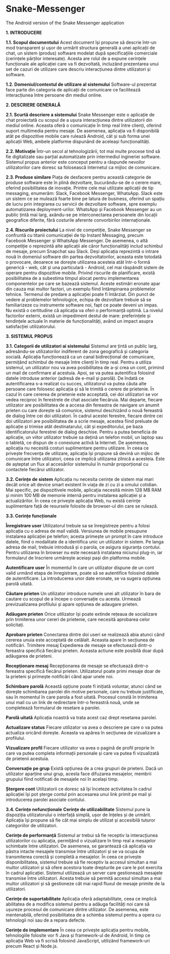 # Snake-Messenger
The Android version of the Snake Messenger application

**1. INTRODUCERE**

**1.1. Scopul documentului**
Acest document își propune să descrie într-un mod transparent și ușor de urmărit structura generală a unei aplicații de chat, un sistem (produs) software modelat după specificațiile comerciale (cerințele părților interesate).
Acesta are rolul de a expune cerințele funcționale ale aplicației care va fi dezvoltată, incluzând prezentarea unui set de cazuri de utilizare care descriu interacțiunea dintre utilizatori și software.


**1.2. Domeniul/contextul de utilizare al sistemului**
Software-ul prezentat face parte din categoria de aplicații de comunicare ce facilitează interacțiunea între persoane din mediul online.



**2. DESCRIERE GENERALĂ**

**2.1. Scurtă descriere a sistemului**
Snake Messenger este o aplicație de chat proiectată cu scopul de a ușura interacțiunea dintre utilizatorii din mediul online. Aceasta oferă o comunicație în timp real între clienți, oferind suport multimedia pentru mesaje. De asemenea, aplicația va fi disponibilă atât pe dispozitive mobile care rulează Android, cât și sub forma unei aplicații Web, ambele platforme dispunând de aceleași funcționalități.


**2.2. Motivație**
	Într-un secol al tehnologizării, tot mai multe procese tind să fie digitalizate sau parțial automatizate prin intermediul ingineriei software.
	Sistemul propus anterior este conceput pentru a răspunde nevoilor utilizatorilor care doresc sa folosească Internetul ca mijloc de comunicare.


**2.3. Produse similare**
	Piața de desfacere pentru această categorie de produse software este în plină dezvoltare, bucurându-se de o cerere mare, oferind posibilitatea de inovație. Printre cele mai utilizate aplicații de tip messaging, enumerăm: Slack, Facebook Messenger, WhatsApp.
	Slack este un sistem ce se mulează foarte bine pe latura de business, oferind un spațiu de lucru prin integrarea cu servicii de dezvoltare software, spre exemplu automatizarea deployment-urilor.
	WhatsApp și Facebook Messenger au un public țintă mai larg, axându-se pe
interconectarea persoanele din locații geografice diferite, fără costurile aferente convorbirilor internaționale.


**2.4. Riscurile proiectului**
	La nivel de competiție, Snake Messenger se confruntă cu titanii comunicației de tip Instant Messaging, precum Facebook Messenger și WhatsApp Messenger. De asemenea, o altă competiție o reprezintă alte aplicații ale căror funcționalități includ schimbul de mesaje, precum Snapchat sau Slack.
	Deși aplicația reprezintă o intrare nouă în domeniul software din partea dezvoltatorilor, aceasta este totodată o provocare, deoarece se dorește utilizarea acesteia atât într-o formă generică - web, cât și una particulară - Android, cel mai răspândit sistem de operare pentru dispozitive mobile.
	Privind riscurile de planificare, există posibilitatea de a subestima timpul alocat pentru implementarea componentelor pe care se bazează sistemul. Aceste
estimări eronate apar din cauza mai multor factori, un exemplu fiind întâmpinarea problemelor tehnice. Termenul de predare a aplicației poate fi întârziat.
	Din punct de vedere al problemelor tehnologice, echipa de dezvoltare trebuie să se familiarizeze cu instrumente software noi, fapt ce poate deveni un impas.
Nu există o certitudine că aplicația va oferi o performanță optimă.
	La nivelul factorilor externi, există un impediment destul de mare: preferințele și tendințele actuale în materie de funcționalități, având un impact asupra satisfacției utilizatorului.



**3. SISTEMUL PROPUS**

**3.1. Categorii de utilizatori ai sistemului**
	Sistemul are țintă un public larg, adresându-se utilizatorilor indiferent de zona geografică și categoria socială. 
	Aplicația funcționează ca un canal bidirecțional de comunicare, permițând schimbul de mesaje între clienți în timp real. Pentru a utiliza sistemul, un utilizator nou va avea posibilitatea de a-și crea un cont, primind un mail de confirmare al acestuia. Apoi, se va putea autentifica folosind datele introduse anterior (adresă de e-mail și parolă). De îndată ce autentificarea s-a realizat cu succes, utilizatorul va putea căuta alte persoane care folosesc aplicația și să le trimită o cerere de prietenie. În cazul în care cererea de prietenie este acceptată, cei doi utilizatori se vor vedea reciproc în ferestrele de chat asociate fiecăruia. Mai departe, fiecare utilizator are posibilitatea de a accesa din fereastra de navigare un anumit prieten cu care dorește să comunice, sistemul deschizând o nouă fereastră de dialog între cei doi utilizatori. În cadrul acestei ferestre, fiecare dintre cei doi utilizatori are posibilitatea de a scrie mesaje, acestea fiind preluate de aplicație și trimise atât destinatarului, cât și expeditorului, pe baza identificatorului ferestrei de dialog deschise.
Pentru a putea beneficia de aplicație, un viitor utilizator trebuie sa dețină un telefon mobil, un laptop sau o tabletă, ce dispun de o conexiune activă la Internet. De asemenea, aplicația nu necesită costuri suplimentare pentru utilizare. În ceea ce privește frecvența de utilizare, aplicația își propune să devină un mijloc de comunicare între utilizatori, ceea ce implică utilizarea zilnică a acesteia. Este de așteptat un flux al accesărilor sistemului în număr proporțional cu contactele fiecărui utilizator.


**3.2. Cerințe de sistem**
	Aplicația nu necesita cerințe de sistem mai mari decât orice alt device smart existent în viața de zi cu zi a omului cotidian. Mai specific, pe dispozitivele mobile, aplicația necesită minim 128 MB RAM și minim 100 MB de memorie internă pentru instalarea aplicației și a actualizărilor. În ceea ce privește aplicația Web, nu există cerințe suplimentare față de resursele folosite de browser-ul din care se rulează.


**3.3. Cerințe funcționale**

**Înregistrare user**
	Utilizatorul trebuie sa se înregistreze pentru a folosi aplicația cu o adresa de mail validă. Versiunea de mobile presupune instalarea aplicației pe telefon; acesta primește un prompt în care introduce datele, fiind o modalitate de a identifica unic un utilizator in sistem. Pe langa adresa de mail, trebuie introdusă și o parola, ce asigura siguranța contului. Pentru utilizarea în browser nu este necesară instalarea niciunui plug-in, iar formularul de înscriere urmărește aceiași pași din platforma mobile.

**Autentificare user**
	În momentul în care un utilizator dispune de un cont valid urmând etapa de înregistrare, poate să se autentifice folosind datele de autentificare. La introducerea unor date eronate, se va sugera opțiunea parolă uitată.

**Căutare prieten**
Un utilizator introduce numele unei alt utilizator în bara de cautare cu scopul
de a începe o conversație cu acesta. Urmează previzualizarea profilului și apare opțiunea de adaugare prieten.

**Adăugare prieten**
Orice utilizator își poate extinde rețeaua de socializare prin trimiterea unor cereri de prietenie, care necesită aprobarea celor solicitați.

**Aprobare prieten**
Conectarea dintre doi useri se realizează abia atunci când cererea unuia este acceptată de celălalt. Aceasta apare în secțiunea de notificări.
Trimitere mesaj
Expedierea de mesaje se efectuează dintr-o fereastra specifică fiecărui
prieten. Aceasta actiune este posibilă doar după adăugarea de prieteni.

**Recepționare mesaj**
Recepționarea de mesaje se efectuează dintr-o fereastra specifică fiecărui
prieten. Utilizatorul poate primi mesaje doar de la prieteni și primește notificări când apar unele noi.

**Schimbare parolă**
Această opțiune poate fi inițiată voluntar, atunci când se dorește schimbarea parolei din motive personale, care nu trebuie justificate, sau în momentul în care parola a fost uitată. Procesul constă în trimiterea unui mail cu un link de redirectare într-o fereastră nouă, unde se completează formularul de resetare a parolei.

**Parolă uitată**
	Aplicația noastră va trata acest caz drept resetarea parolei.

 **Actualizare status**
Fiecare utilizator va avea o descriere pe care o va putea actualiza oricând dorește. Aceasta va apărea în secțiunea de vizualizare a profilului.

 **Vizualizare profil**
Fiecare utilizator va avea o pagină de profil proprie în care va putea completa informații personale și care va putea fi vizualizată de prietenii acestuia.

**Conversație pe grup**
Există opțiunea de a crea grupuri de prieteni. Dacă un utilizator aparține unui 
grup, acesta face difuzarea mesajelor, membrii grupului fiind notificati de mesajele noi în același timp.

**Ștergere cont**
Utilizatorii ce doresc să își înceteze activitatea în cadrul aplicației își pot șterge contul prin accesarea unui link primit pe mail și introducerea parolei asociate contului.



**3.4. Cerințe nefuncționale**
**Cerințe de utilizabilitate**
	Sistemul pune la dispoziția utilizatorului o interfață simplă, ușor de înțeles și de urmărit. Aplicația își propune să fie cât mai simplu de utilizat și accesibilă tuturor categoriilor de utilizatori.

**Cerințe de performanță**
Sistemul ar trebui să fie receptiv la interacțiunea utilizatorilor cu aplicația, permițând o vizualizare în timp real a mesajelor schimbate între utilizatori. De asemenea, se garantează că aplicația va păstra intacte mesajele transmise între utilizatori și se va ocupa de transmiterea corectă și completă a mesajelor. În ceea ce privește disponibilitatea, sistemul trebuie să fie receptiv la accesul simultan a mai multor utilizatori și să ofere acestora toate drepturile pe care le pot exercita în cadrul aplicației. Sistemul utilizează un server care gestionează mesajele transmise între utilizatori. Acesta trebuie să permită accesul simultan a mai multor utilizatori și să gestioneze cât mai rapid fluxul de mesaje primite de la utilizatori.

**Cerințe de suportabilitate**
Aplicația oferă adaptabilitate, ceea ce implică abilitatea de a modifica sistemul pentru a adăuga facilități noi care să ușureze procesul de comunicare dintre utilizator. De asemenea, este mentenabilă, oferind posibilitatea de a schimba sistemul pentru a opera cu tehnologii noi sau de a repara defecte. 

**Cerințe de implementare**
În ceea ce privește aplicația pentru mobile, tehnologiile folosite vor fi Java și framework-ul de Android, în timp ce aplicația Web va fi scrisă folosind JavaScript, utilizând framework-uri precum React și Node.js.
